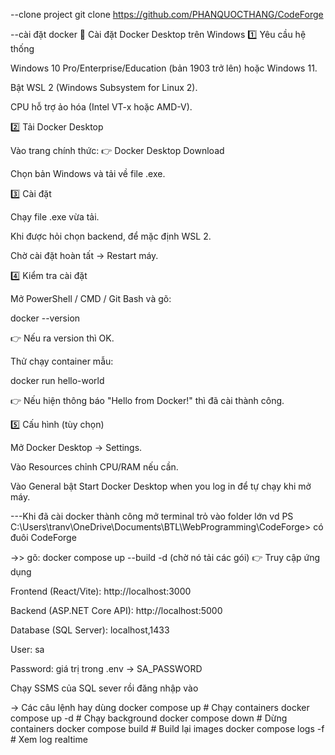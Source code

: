 --clone project
git clone https://github.com/PHANQUOCTHANG/CodeForge

--cài đặt docker
🐳 Cài đặt Docker Desktop trên Windows
1️⃣ Yêu cầu hệ thống

Windows 10 Pro/Enterprise/Education (bản 1903 trở lên) hoặc Windows 11.

Bật WSL 2 (Windows Subsystem for Linux 2).

CPU hỗ trợ ảo hóa (Intel VT-x hoặc AMD-V).

2️⃣ Tải Docker Desktop

Vào trang chính thức: 👉 Docker Desktop Download

Chọn bản Windows và tải về file .exe.

3️⃣ Cài đặt

Chạy file .exe vừa tải.

Khi được hỏi chọn backend, để mặc định WSL 2.

Chờ cài đặt hoàn tất → Restart máy.

4️⃣ Kiểm tra cài đặt

Mở PowerShell / CMD / Git Bash và gõ:

docker --version

👉 Nếu ra version thì OK.

Thử chạy container mẫu:

docker run hello-world

👉 Nếu hiện thông báo "Hello from Docker!" thì đã cài thành công.

5️⃣ Cấu hình (tùy chọn)

Mở Docker Desktop → Settings.

Vào Resources chỉnh CPU/RAM nếu cần.

Vào General bật Start Docker Desktop when you log in để tự chạy khi mở máy.

---Khi đã cài docker thành công mở terminal trỏ vào folder lớn vd PS C:\Users\tranv\OneDrive\Documents\BTL\WebProgramming\CodeForge> có đuôi CodeForge

->> gõ: docker compose up --build -d (chờ nó tải các gói)
👉 Truy cập ứng dụng

Frontend (React/Vite): http://localhost:3000

Backend (ASP.NET Core API): http://localhost:5000

Database (SQL Server): localhost,1433

User: sa

Password: giá trị trong .env -> SA_PASSWORD

Chạy SSMS của SQL sever rồi đăng nhập vào

-> Các câu lệnh hay dùng
docker compose up # Chạy containers
docker compose up -d # Chạy background
docker compose down # Dừng containers
docker compose build # Build lại images
docker compose logs -f # Xem log realtime
